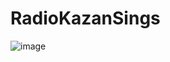 # RadioKazanSings
![image](https://user-images.githubusercontent.com/104433596/201540284-f8baa0c7-fe39-4b93-993f-c6be675b82f5.png)
